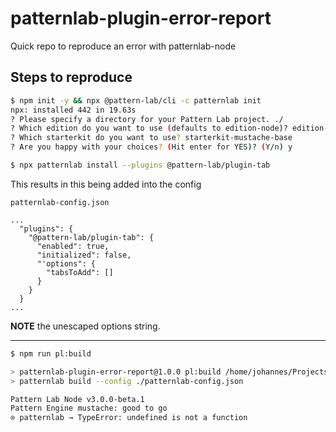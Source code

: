 # patternlab-plugin-error-report
Quick repo to reproduce an error with patternlab-node

## Steps to reproduce


```bash
$ npm init -y && npx @pattern-lab/cli -c patternlab init
npx: installed 442 in 19.63s
? Please specify a directory for your Pattern Lab project. ./
? Which edition do you want to use (defaults to edition-node)? edition-node
? Which starterkit do you want to use? starterkit-mustache-base
? Are you happy with your choices? (Hit enter for YES)? (Y/n) y

$ npx patternlab install --plugins @pattern-lab/plugin-tab
```
This results in this being added into the config

`patternlab-config.json`
```
...
  "plugins": {
    "@pattern-lab/plugin-tab": {
      "enabled": true,
      "initialized": false,
      "'options": {
        "tabsToAdd": []
      }
    }
  }
...
```
**NOTE** the unescaped options string.

---
```bash
$ npm run pl:build

> patternlab-plugin-error-report@1.0.0 pl:build /home/johannes/Projects/patternlab-plugin-error-report
> patternlab build --config ./patternlab-config.json

Pattern Lab Node v3.0.0-beta.1
Pattern Engine mustache: good to go
⊙ patternlab → TypeError: undefined is not a function
```
